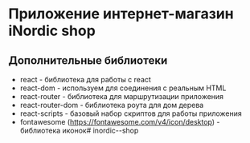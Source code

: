 # Приложение интернет-магазин iNordic shop

## Дополнительные библиотеки 

* react - библиотека для работы с react
* react-dom - используем для соединения с реальным HTML
* react-router - библиотека для маршрутизации приложения
* react-router-dom - библиотека роута для дом дерева
* react-scripts - базовый набор скриптов для работы приложения
* fontawesome (https://fontawesome.com/v4/icon/desktop) - библиотека иконок#   i n o r d i c - - s h o p  
 
